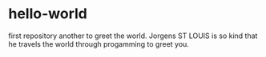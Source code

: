 # hello-world
first repository another to greet the world.
Jorgens ST LOUIS is so kind that he travels the world through progamming to greet you.

